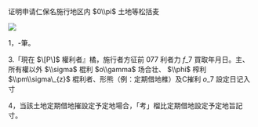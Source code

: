 证明申请仁保名施行地区内 $0\\pi$ 土地等松括麦

![](https://www.nta.go.jp/tmp/f6163fcf-08f3-4417-8a76-8f39e477fcf9/images/58f44bd5eaaa110a36902671502d5eac552482c656fef28d3cbb8d6566e18920.jpg)

1，-筆。

3.「現在 $\[P\]$ 權利者』橘，施行者方征前 $077$ 利者力 $f\_{7}$ 買取年月日。主、所有權以外 $\\sigma$ 棍利 $o\\gamma$ 场合壮、 $\\phi$ 榨利 $\\pm\\sigma\_{z}$ 棍利者、形熊（例：定期借地椎）及C摧利 $o\_{7}$ 設定日记入寸

4，当該土地定期借地摧設定予定地場合，「考」榴比定期借地設定予定地旨記寸。